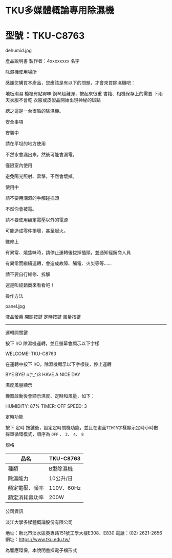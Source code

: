 
# TKU多媒體概論專用除濕機

# 型號：TKU-C8763

<!--插入dehumid.jpg-->
dehumid.jpg 

<!--學號姓名請記得改成自己的--->
產品說明書 製作者：4xxxxxxxx 名字

<!--換頁標籤--->
<div style="page-break-before: always;"></div>

除濕機使用場所

感謝您購買本產品，您應該是有以下的問題，才會來買除濕機吧：

地板潮濕
櫥櫃有點霉味
鋼琴超難彈，按起來很重
書籍、相機保存上的需要
下雨天衣服不會乾
衣服或皮製品開始出現神秘的斑點

總之這是一台很酷的除濕機。

安全事項

<!--無序清單中放入有序清單，選項敘述放Blockquote--->

安裝中

請在平坦的地方使用

不然水會漏出來，然後可能會漏電。

僅限室內使用

避免陽光照射、雷擊，不然會壞掉。

使用中

請不要用潮濕的手觸碰插頭

不然你會被電。

請不要使用額定電壓以外的電源

可能造成零件損壞，甚至起火。

維修上

有異常、燒焦味時，請停止運轉後拔掉插頭，並通知經銷商人員

有異常而繼續運轉，會造成故障、觸電、火災等等……

請不要自行維修、拆解

還是叫經銷商來看看吧！

操作方法

<!--插入panel.jpg--->
panel.jpg

液晶螢幕
開關按鍵
定時按鍵
風量按鍵

*********

運轉開關鍵

按下 I/O 除濕機運轉，並且螢幕會顯示以下字樣
<!--程式碼區塊-->

WELCOME!
TKU-C8763

在運轉中按下 I/O，除濕機顯示以下字樣後，停止運轉

BYE BYE! o(^_^)3
HAVE A NICE DAY 

濕度風量顯示

機器啟動後會顯示濕度、定時和風量，如下：

HUMIDITY: 87%
TIMER: OFF SPEED: 3

定時功能

<!--行內程式碼-->
按下 定時 按鍵後，設定定時關機功能，並且在畫面`TIMER`字樣顯示定時小時數  
採單循環模式，順序為 `OFF` 、 `2`、 `4`、 `8`

規格

<!--表格幫你打好了-->
<table>
<thead>
<tr>
<th>品名</th>
<th>TKU-C8763</th>
</tr>
</thead>
<tbody>
<tr>
<td>種類</td>
<td>B型除濕機</td>
</tr>
<tr>
<td>除濕能力</td>
<td>10公升/日</td>
</tr>
<tr>
<td>額定電壓、頻率</td>
<td>110V、60Hz</td>
</tr>
<tr>
<td>額定消耗電功率</td>
<td>200W</td>
</tr>
</tbody>
</table>

公司資訊

淡江大學多媒體概論股份有限公司

地址：新北市淡水區英專路151號工學大樓E308、E830
電話：(02) 2621-2656 
網址：<https://www.tku.edu.tw/>

為響應環保，本說明書採電子檔形式
